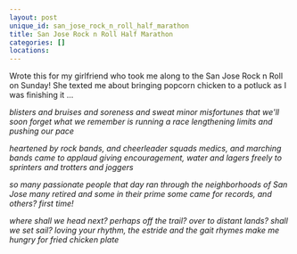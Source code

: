 ```yaml
---
layout: post
unique_id: san_jose_rock_n_roll_half_marathon
title: San Jose Rock n Roll Half Marathon
categories: []
locations: 
---
```


Wrote this for my girlfriend who took me along to the San Jose Rock n Roll on Sunday!  She texted me about bringing popcorn chicken to a potluck as I was finishing it ...

*blisters and bruises and soreness and sweat
minor misfortunes that we'll soon forget
what we remember is running a race
lengthening limits and pushing our pace*

*heartened by rock bands, and cheerleader squads
medics, and marching bands came to applaud
giving encouragement, water and lagers
freely to sprinters and trotters and joggers*

*so many passionate people that day
ran through the neighborhoods of San Jose
many retired and some in their prime
some came for records, and others? first time!*

*where shall we head next? perhaps off the trail?
over to distant lands? shall we set sail?
loving your rhythm, the estride and the gait
rhymes make me hungry for fried chicken plate*
